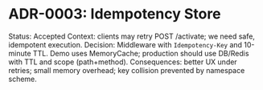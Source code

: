 # ADR-0003: Idempotency Store
Status: Accepted
Context: clients may retry POST /activate; we need safe, idempotent execution.
Decision: Middleware with `Idempotency-Key` and 10-minute TTL. Demo uses MemoryCache; production should use DB/Redis with TTL and scope (path+method).
Consequences: better UX under retries; small memory overhead; key collision prevented by namespace scheme.
